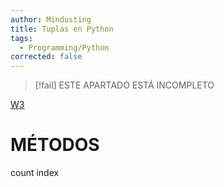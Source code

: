 ```yaml
---
author: Mindusting
title: Tuplas en Python
tags:
  - Programming/Python
corrected: false
---
```


> [!fail] ESTE APARTADO ESTÁ INCOMPLETO

[W3](https://www.w3schools.com/python/python_tuples.asp)

# MÉTODOS

count
index
